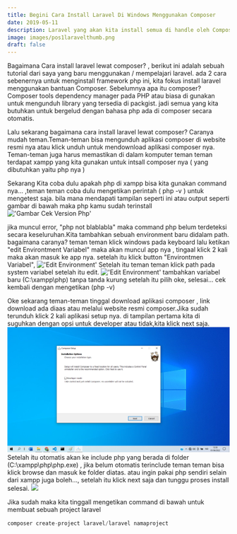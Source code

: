 ```yaml
---
title: Begini Cara Install Laravel Di Windows Menggunakan Composer
date: 2019-05-11
description: Laravel yang akan kita install semua di handle oleh Composer
image: images/pos1laravelthumb.png
draft: false
---
```


Bagaimana Cara install laravel lewat composer? , berikut ini adalah sebuah tutorial dari saya
yang baru menggunakan / mempelajari laravel. ada 2 cara sebenernya untuk menginstall framework php ini, kita fokus install laravel menggunakan bantuan Composer. Sebelumnya apa itu composer? Composer tools dependency manager pada PHP atau biasa di gunakan untuk mengunduh library yang tersedia di packgist. jadi semua yang kita butuhkan untuk bergelud dengan bahasa php ada di composer secara otomatis.

Lalu sekarang bagaimana cara install laravel lewat composer? Caranya mudah teman.Teman-teman bisa mengunduh aplikasi composer di website resmi nya atau klick unduh untuk mendownload aplikasi composer nya. Teman-teman juga harus memastikan di dalam komputer teman teman terdapat xampp yang kita gunakan untuk intsall composer nya ( yang dibutuhkan yaitu php nya )

Sekarang Kita coba dulu apakah php di xampp bisa kita gunakan command nya... ,teman teman coba dulu mengetikan  perintah ( php -v ) untuk mengetest saja. bila mana mendapati tampilan seperti ini atau output seperti gambar di bawah maka php kamu sudah terinstall
!['Gambar Cek Version Php'](https://raw.githubusercontent.com/Ghonge1337/rysnanto/main/static/images/php-v.png)

jika muncul error, "php not blablabla" maka command php belum terdeteksi secara keseluruhan.Kita tambahkan sebuah environment baru didalam path. bagaimana caranya? teman teman klick windows pada keyboard lalu ketikan "edit Environtment Variabel" maka akan muncul app nya , tingaal klick 2 kali maka akan masuk ke app nya. setelah itu klick button "Environtmen Variabel", 
!['Edit Environment'](https://raw.githubusercontent.com/Ghonge1337/rysnanto/main/static/images/setupvariabel.png)
Setelah itu teman teman klick path pada system variabel setelah itu edit.
!['Edit Environment'](https://raw.githubusercontent.com/Ghonge1337/rysnanto/main/static/images/newenv.png)
tambahkan variabel baru (C:\xampp\php) tanpa tanda kurung setelah itu pilih oke, selesai... cek kembali dengan mengetikan (php -v)

Oke sekarang teman-teman tinggal download aplikasi composer , link download ada diaas atau melalui website resmi composer.Jika sudah terunduh klick 2 kali aplikasi setup nya. di tampilan pertama kita di suguhkan dengan opsi untuk developer atau tidak,kita klick next saja.
!['Gambar Install Composer'](images/../../../static/images/composerinstall.png)
Setelah itu otomatis akan ke include php yang berada di folder (C:\xampp\php\php.exe) , jika belum otomatis terinclude teman teman bisa klick browse dan masuk ke folder diatas. atau ingin pakai php sendiri selain dari xampp juga boleh..., setelah itu klick next saja dan tunggu proses install selesai.
![](https://raw.githubusercontent.com/Ghonge1337/rysnanto/main/static/images/composerinstall2.png)

Jika sudah maka kita tinggall mengetikan command di bawah untuk membuat sebuah project laravel
```php
composer create-project laravel/laravel namaproject
```
